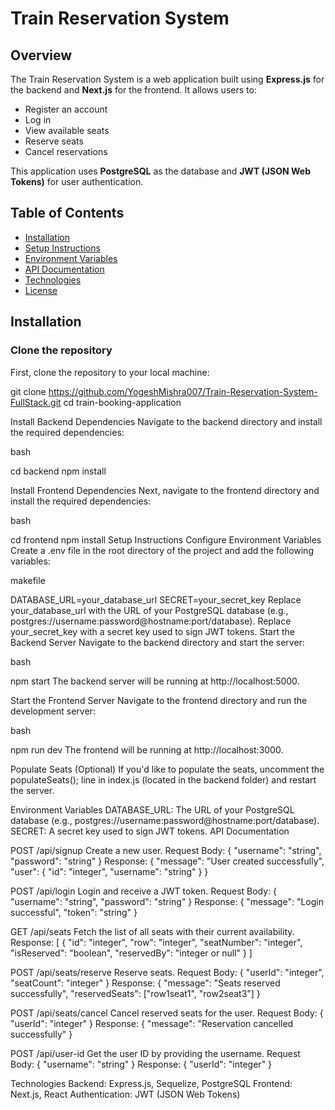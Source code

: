 # Train Reservation System

## Overview

The Train Reservation System is a web application built using **Express.js** for the backend and **Next.js** for the frontend. It allows users to:

- Register an account
- Log in
- View available seats
- Reserve seats
- Cancel reservations

This application uses **PostgreSQL** as the database and **JWT (JSON Web Tokens)** for user authentication.

## Table of Contents

- [Installation](#installation)
- [Setup Instructions](#setup-instructions)
- [Environment Variables](#environment-variables)
- [API Documentation](#api-documentation)
- [Technologies](#technologies)
- [License](#license)

## Installation

### Clone the repository

First, clone the repository to your local machine:

git clone https://github.com/YogeshMishra007/Train-Reservation-System-FullStack.git
cd train-booking-application

Install Backend Dependencies
Navigate to the backend directory and install the required dependencies:

bash

cd backend
npm install

Install Frontend Dependencies
Next, navigate to the frontend directory and install the required dependencies:

bash

cd frontend
npm install
Setup Instructions
Configure Environment Variables
Create a .env file in the root directory of the project and add the following variables:

makefile

DATABASE_URL=your_database_url
SECRET=your_secret_key
Replace your_database_url with the URL of your PostgreSQL database (e.g., postgres://username:password@hostname:port/database).
Replace your_secret_key with a secret key used to sign JWT tokens.
Start the Backend Server
Navigate to the backend directory and start the server:

bash

npm start
The backend server will be running at http://localhost:5000.

Start the Frontend Server
Navigate to the frontend directory and run the development server:

bash

npm run dev
The frontend will be running at http://localhost:3000.

Populate Seats (Optional)
If you'd like to populate the seats, uncomment the populateSeats(); line in index.js (located in the backend folder) and restart the server.

Environment Variables
DATABASE_URL: The URL of your PostgreSQL database (e.g., postgres://username:password@hostname:port/database).
SECRET: A secret key used to sign JWT tokens.
API Documentation

POST /api/signup
Create a new user.
Request Body:
{
  "username": "string",
  "password": "string"
}
Response:
{
  "message": "User created successfully",
  "user": {
    "id": "integer",
    "username": "string"
  }
}

POST /api/login
Login and receive a JWT token.
Request Body:
{
  "username": "string",
  "password": "string"
}
Response:
{
  "message": "Login successful",
  "token": "string"
}

GET /api/seats
Fetch the list of all seats with their current availability.
Response:
[
  {
    "id": "integer",
    "row": "integer",
    "seatNumber": "integer",
    "isReserved": "boolean",
    "reservedBy": "integer or null"
  }
]

POST /api/seats/reserve
Reserve seats.
Request Body:
{
  "userId": "integer",
  "seatCount": "integer"
}
Response:
{
  "message": "Seats reserved successfully",
  "reservedSeats": ["row1seat1", "row2seat3"]
}

POST /api/seats/cancel
Cancel reserved seats for the user.
Request Body:
{
  "userId": "integer"
}
Response:
{
  "message": "Reservation cancelled successfully"
}

POST /api/user-id
Get the user ID by providing the username.
Request Body:
{
  "username": "string"
}
Response:
{
  "userId": "integer"
}


Technologies
Backend: Express.js, Sequelize, PostgreSQL
Frontend: Next.js, React
Authentication: JWT (JSON Web Tokens)
